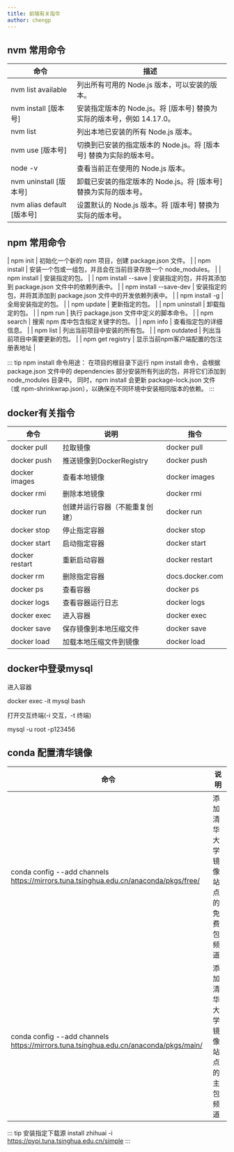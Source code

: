 ```yaml
---
title: 前端有关指令
author: chengp
---
```


## nvm 常用命令

| 命令                           | 描述                                                         |
|------------------------------|------------------------------------------------------------|
| nvm list available         | 列出所有可用的 Node.js 版本，可以安装的版本。                           |
| nvm install [版本号]       | 安装指定版本的 Node.js。将 [版本号] 替换为实际的版本号，例如 14.17.0。 |
| nvm list                   | 列出本地已安装的所有 Node.js 版本。                                   |
| nvm use [版本号]           | 切换到已安装的指定版本的 Node.js。将 [版本号] 替换为实际的版本号。         |
| node -v                    | 查看当前正在使用的 Node.js 版本。                                   |
| nvm uninstall [版本号]     | 卸载已安装的指定版本的 Node.js。将 [版本号] 替换为实际的版本号。           |
| nvm alias default [版本号] | 设置默认的 Node.js 版本。将 [版本号] 替换为实际的版本号。    

## npm 常用命令

| npm init                              | 初始化一个新的 npm 项目，创建 package.json 文件。                     |
| npm install                           | 安装一个包或一组包，并且会在当前目录存放一个 node_modules。          |
| npm install <package-name>            | 安装指定的包。                                                 |
| npm install <package-name> --save     | 安装指定的包，并将其添加到 package.json 文件中的依赖列表中。            |
| npm install <package-name> --save-dev | 安装指定的包，并将其添加到 package.json 文件中的开发依赖列表中。          |
| npm install -g <package-name>         | 全局安装指定的包。                                             |
| npm update <package-name>             | 更新指定的包。                                                 |
| npm uninstall <package-name>          | 卸载指定的包。                                                 |
| npm run <script-name>                | 执行 package.json 文件中定义的脚本命令。                             |
| npm search <keyword>                  | 搜索 npm 库中包含指定关键字的包。                                   |
| npm info <package-name>               | 查看指定包的详细信息。                                           |
| npm list                              | 列出当前项目中安装的所有包。                                      |
| npm outdated                          | 列出当前项目中需要更新的包。                                      |
| npm get registry                        | 显示当前npm客户端配置的包注册表地址                               |

::: tip 
npm install 命令用途：
在项目的根目录下运行 npm install 命令，会根据 package.json 文件中的 dependencies 部分安装所有列出的包，并将它们添加到 node_modules 目录中。
同时，npm install 会更新 package-lock.json 文件（或 npm-shrinkwrap.json），以确保在不同环境中安装相同版本的依赖。
:::


## docker有关指令
| 命令            | 说明                           | 指令                  |
|-----------------|--------------------------------|---------------------------|
| docker pull     | 拉取镜像                       | docker pull  |
| docker push     | 推送镜像到DockerRegistry       | docker push  |
| docker images   | 查看本地镜像                   | docker images |
| docker rmi      | 删除本地镜像                   | docker rmi    |
| docker run      | 创建并运行容器（不能重复创建）  | docker run    |
| docker stop     | 停止指定容器                   | docker stop   |
| docker start    | 启动指定容器                   | docker start |
| docker restart  | 重新启动容器                   | docker restart |
| docker rm       | 删除指定容器                   | docs.docker.com |
| docker ps       | 查看容器                       | docker ps     |
| docker logs     | 查看容器运行日志               | docker logs   |
| docker exec     | 进入容器                       | docker exec  |
| docker save     | 保存镜像到本地压缩文件         | docker save  |
| docker load     | 加载本地压缩文件到镜像         | docker load  |


## docker中登录mysql

进入容器


docker exec -it mysql bash


打开交互终端(-i 交互，-t 终端)


mysql -u root -p123456



## conda 配置清华镜像

| 命令                                                         | 说明                                       |
|--------------------------------------------------------------|--------------------------------------------|
| conda config --add channels https://mirrors.tuna.tsinghua.edu.cn/anaconda/pkgs/free/ | 添加清华大学镜像站点的免费包频道             |
| conda config --add channels https://mirrors.tuna.tsinghua.edu.cn/anaconda/pkgs/main/ | 添加清华大学镜像站点的主包频道               |

::: tip 安装指定下载源
install zhihuai -i https://pypi.tuna.tsinghua.edu.cn/simple
:::
